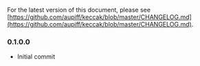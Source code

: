 For the latest version of this document, please see [https://github.com/aupiff/keccak/blob/master/CHANGELOG.md](https://github.com/aupiff/keccak/blob/master/CHANGELOG.md).

### 0.1.0.0

* Initial commit
